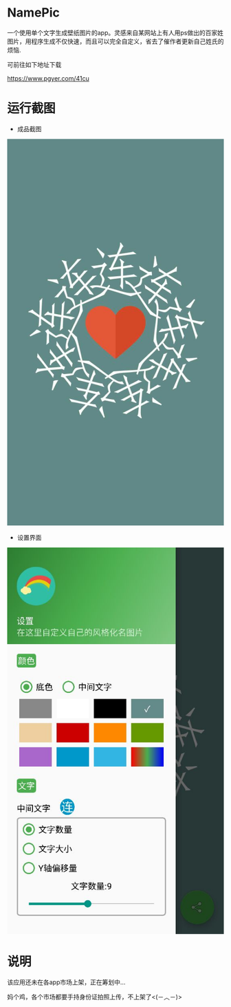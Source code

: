 # NamePic
一个使用单个文字生成壁纸图片的app。灵感来自某网站上有人用ps做出的百家姓图片，用程序生成不仅快速，而且可以完全自定义，省去了催作者更新自己姓氏的烦恼.

可前往如下地址下载

 https://www.pgyer.com/41cu
 

# 运行截图
- 成品截图

![screenshot_01](https://github.com/ZhengShang/NamePic/blob/master/screenshot/screenshot_01.jpg)

- 设置界面

![screenshot_02](https://github.com/ZhengShang/NamePic/blob/master/screenshot/screenshot_02.jpg)

# 说明
该应用还未在各app市场上架，正在筹划中...


妈个鸡，各个市场都要手持身份证拍照上传，不上架了<(－︿－)>
